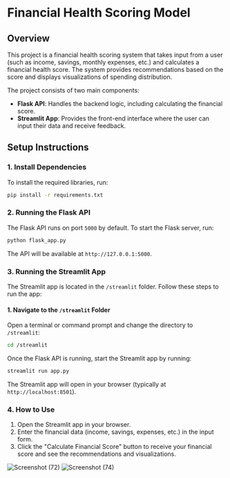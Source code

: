 # Financial Health Scoring Model

## Overview

This project is a financial health scoring system that takes input from a user (such as income, savings, monthly expenses, etc.) and calculates a financial health score. The system provides recommendations based on the score and displays visualizations of spending distribution.

The project consists of two main components:
- **Flask API**: Handles the backend logic, including calculating the financial score.
- **Streamlit App**: Provides the front-end interface where the user can input their data and receive feedback.

## Setup Instructions

### 1. Install Dependencies

To install the required libraries, run:

```bash
pip install -r requirements.txt
```

### 2. Running the Flask API

The Flask API runs on port `5000` by default. To start the Flask server, run:

```bash
python flask_app.py
```

The API will be available at `http://127.0.0.1:5000`.

### 3. Running the Streamlit App

The Streamlit app is located in the `/streamlit` folder. Follow these steps to run the app:

#### 1. Navigate to the `/streamlit` Folder

Open a terminal or command prompt and change the directory to `/streamlit`:

```bash
cd /streamlit
```

Once the Flask API is running, start the Streamlit app by running:

```bash
streamlit run app.py
```

The Streamlit app will open in your browser (typically at `http://localhost:8501`).

### 4. How to Use

1. Open the Streamlit app in your browser.
2. Enter the financial data (income, savings, expenses, etc.) in the input form.
3. Click the "Calculate Financial Score" button to receive your financial score and see the recommendations and visualizations.

![Screenshot (72)](https://github.com/user-attachments/assets/82c8c09d-efd0-449f-b960-9b3a3a82f86d)
![Screenshot (74)](https://github.com/user-attachments/assets/da8a230b-be6e-4be7-a249-7db528e00007)


